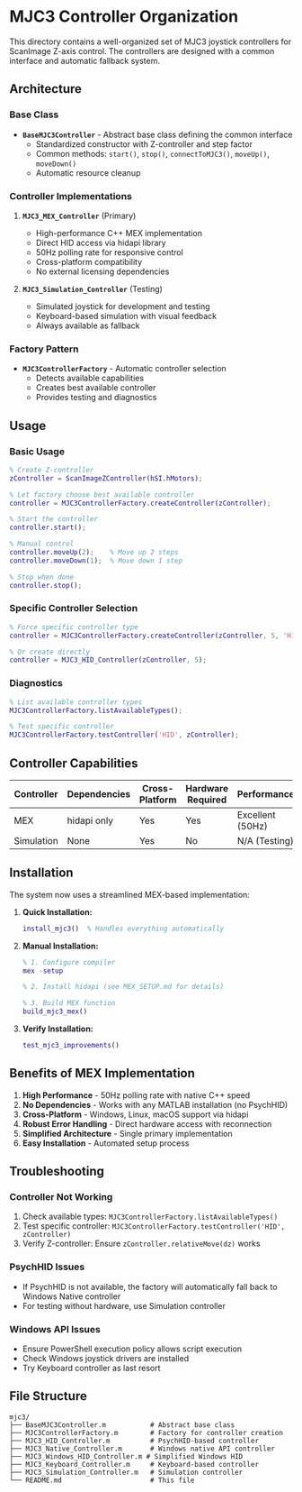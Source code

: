 # MJC3 Controller Organization

This directory contains a well-organized set of MJC3 joystick controllers for ScanImage Z-axis control. The controllers are designed with a common interface and automatic fallback system.

## Architecture

### Base Class
- **`BaseMJC3Controller`** - Abstract base class defining the common interface
  - Standardized constructor with Z-controller and step factor
  - Common methods: `start()`, `stop()`, `connectToMJC3()`, `moveUp()`, `moveDown()`
  - Automatic resource cleanup

### Controller Implementations

1. **`MJC3_MEX_Controller`** (Primary)
   - High-performance C++ MEX implementation
   - Direct HID access via hidapi library
   - 50Hz polling rate for responsive control
   - Cross-platform compatibility
   - No external licensing dependencies

2. **`MJC3_Simulation_Controller`** (Testing)
   - Simulated joystick for development and testing
   - Keyboard-based simulation with visual feedback
   - Always available as fallback

### Factory Pattern
- **`MJC3ControllerFactory`** - Automatic controller selection
  - Detects available capabilities
  - Creates best available controller
  - Provides testing and diagnostics

## Usage

### Basic Usage
```matlab
% Create Z-controller
zController = ScanImageZController(hSI.hMotors);

% Let factory choose best available controller
controller = MJC3ControllerFactory.createController(zController);

% Start the controller
controller.start();

% Manual control
controller.moveUp(2);    % Move up 2 steps
controller.moveDown(1);  % Move down 1 step

% Stop when done
controller.stop();
```

### Specific Controller Selection
```matlab
% Force specific controller type
controller = MJC3ControllerFactory.createController(zController, 5, 'HID');

% Or create directly
controller = MJC3_HID_Controller(zController, 5);
```

### Diagnostics
```matlab
% List available controller types
MJC3ControllerFactory.listAvailableTypes();

% Test specific controller
MJC3ControllerFactory.testController('HID', zController);
```

## Controller Capabilities

| Controller | Dependencies | Cross-Platform | Hardware Required | Performance |
|------------|--------------|----------------|-------------------|-------------|
| MEX        | hidapi only  | Yes            | Yes               | Excellent (50Hz) |
| Simulation | None         | Yes            | No                | N/A (Testing)    |

## Installation

The system now uses a streamlined MEX-based implementation:

1. **Quick Installation:**
   ```matlab
   install_mjc3()  % Handles everything automatically
   ```

2. **Manual Installation:**
   ```matlab
   % 1. Configure compiler
   mex -setup
   
   % 2. Install hidapi (see MEX_SETUP.md for details)
   
   % 3. Build MEX function
   build_mjc3_mex()
   ```

3. **Verify Installation:**
   ```matlab
   test_mjc3_improvements()
   ```

## Benefits of MEX Implementation

1. **High Performance** - 50Hz polling rate with native C++ speed
2. **No Dependencies** - Works with any MATLAB installation (no PsychHID)
3. **Cross-Platform** - Windows, Linux, macOS support via hidapi
4. **Robust Error Handling** - Direct hardware access with reconnection
5. **Simplified Architecture** - Single primary implementation
6. **Easy Installation** - Automated setup process

## Troubleshooting

### Controller Not Working
1. Check available types: `MJC3ControllerFactory.listAvailableTypes()`
2. Test specific controller: `MJC3ControllerFactory.testController('HID', zController)`
3. Verify Z-controller: Ensure `zController.relativeMove(dz)` works

### PsychHID Issues
- If PsychHID is not available, the factory will automatically fall back to Windows Native controller
- For testing without hardware, use Simulation controller

### Windows API Issues
- Ensure PowerShell execution policy allows script execution
- Check Windows joystick drivers are installed
- Try Keyboard controller as last resort

## File Structure
```
mjc3/
├── BaseMJC3Controller.m           # Abstract base class
├── MJC3ControllerFactory.m        # Factory for controller creation
├── MJC3_HID_Controller.m          # PsychHID-based controller
├── MJC3_Native_Controller.m       # Windows native API controller
├── MJC3_Windows_HID_Controller.m # Simplified Windows HID
├── MJC3_Keyboard_Controller.m     # Keyboard-based controller
├── MJC3_Simulation_Controller.m   # Simulation controller
└── README.md                      # This file
``` 